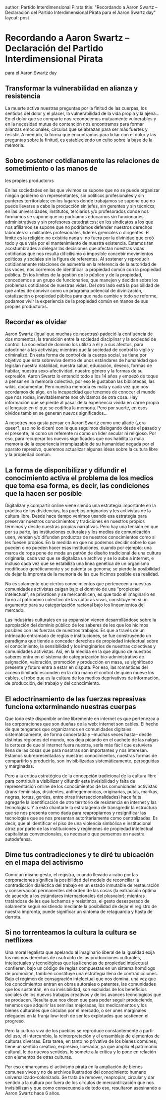 author: Partido Interdimensional Pirata
title: "Recordando a Aaron Swartz – Declaración del Partido Interdimensional Pirata para el Aaron Swartz day"
layout: post

# Recordando a Aaron Swartz – Declaración del Partido Interdimensional Pirata 
para el Aaron Swartz day
## Transformar la vulnerabilidad en alianza y resistencia

La muerte activa nuestras preguntas por la finitud de las cuerpas, los sentidos 
del dolor y el placer, la vulnerabilidad de la vida propia y la ajena… En el 
dolor que se comparte nos reconocemos mutuamente vulnerables y en la necesidad 
mutua de contención nos encontramos para formar alianzas emocionales, círculos 
que se abrazan para ser más fuertes y resistir. A menudo, la forma que 
encontramos para lidiar con el dolor y las preguntas sobre la finitud, es 
estableciendo un culto sobre la base de la memoria.
 
## Sobre sostener cotidianamente las relaciones de sometimiento o las manos de 
les propies productorxs

En las sociedades en las que vivimos se supone que no se puede organizar ningún 
gobierno sin representantes, sin políticxs profesionales y sin punteres 
territoriales; en los lugares donde trabajamos se supone que no puede llevarse a 
cabo la producción sin jefes, sin gerentes y sin técnicxs; en las universidades, 
institutos, terciarios y/o profesorados donde nos formamos se supone que no 
podríamos educarnos sin funcionaries administratives y sin profesores catedráticxs; 
en los sindicatos a los que nos afiliamos se supone que no podríamos defender 
nuestros derechos laborales sin militantes profesionales, líderes gremiales o 
dirigentes. El límite es la religión: no existiría nada si no fuera por la 
divinidad que creó todo y que vela por el mantenimiento de nuestra existencia.
Estamos tan acostumbrades a delegar las decisiones que afectan nuestras vidas 
cotidianas que nos resulta dificilísimo o imposible concebir movimientos políticos 
y sociales sin la figura de referentes. Al sostener y reproducir cotidianamente 
relaciones de asimetría en la referencia de la autoridad de las voces, nos corremos 
de identificar la propiedad común con la propiedad pública. En los límites de la 
gestión de lo público y de la propiedad, concedemos a un grupo de funcionaries, 
que manejen y decidan sobre los problemas cotidianos de nuestras vidas. Del otro 
lado está la posibilidad de que antes de convivir como un programa potencial de 
divinización, estatización o propiedad pública para que nada cambie y todo se 
reforme, podamos vivir la experiencia de la propiedad común en manos de sus 
propies productorxs.

## Recordar es olvidar

Aaron Swartz (igual que muchas de nosotras) padeció la confluencia de dos momentos, 
la transición entre la sociedad disciplinar y la sociedad de control. La sociedad 
de dominio los utilizó a él y a sus afectos, para adoctrinar a las activistas; 
mientras que la sociedad de control lo vigiló y criminalizó. En esta forma de 
control de la cuerpa social, se tiene por objetivo que ésta sobreviva dentro de 
unos estándares de humanidad que legislan nuestra natalidad, nuestra salud, 
educación, deseos, formas de habitar, nuestra sexo-afectividad, nuestro género y 
la formas de su expresión. Aaron Swartz lo entendió todo a los 14 años y empezó 
de toque a pensar en la memoria colectiva, por eso le gustaban las bibliotecas, 
las wikis, documentar. Pero nuestra memoria es mala y cada vez que nos acordamos de algo, en la incapacidad que tenemos de conocer el mundo que nos rodea, inevitablemente nos olvidamos de otra cosa. Hay información que se pierde al pasar de la experiencia vivida en carne propia al lenguaje en el que se codifica la memoria. Pero por suerte, en esos olvidos tambien se generan nuevos significados…

A nosotres nos gusta pensar en Aaron Swartz como une aliade (¿era queer?, eso no lo dicen) con le que seguimos dialogando desde el pasado y el presente, ni como un referente ni como un líder secular ni religioso. Por eso, para recuperar los nuevos significados que nos habilita la mala memoria de la experiencia irremplazable de su humanidad negada por el aparato represivo, queremos actualizar algunas ideas sobre la cultura libre y la propiedad común.
 
## La forma de disponibilizar y difundir el conocimiento activa el problema de los medios que toma esa forma, es decir, las condiciones que la hacen ser posible

Digitalizar y compartir online viene siendo una estrategia importante en la práctica de las disidencias, los pueblos originarios y les activistas de la cultura libre. Desde hace tiempo venimos usando esa estrategia para preservar nuestros conocimientos y tradiciones en nuestros propios términos y desde nuestras propias narrativas. Pero hay una tensión en que por su parte, las instituciones culturales y los medios de comunicación usen, vendan y/o difundan productos de nuestros conocimientos como si les fuesen propios. En la medida en que no podemos decidir sobre lo que pueden o no pueden hacer esas instituciones, cuando por ejemplo: una marca de ropa pone de moda un patrón de diseño tradicional de una cultura originaria, cada vez que se digitaliza un archivo y se lo sube a internet, e incluso cada vez que se estabiliza una línea genética de un organismo modificado genéticamente y se patenta su genoma; se pierde la posibilidad de dejar la impronta de la memoria de las que hicimos posible esa realidad.

No es solamente que ciertos conocimientos que pertenecen a nuestras comunidades activistas caigan bajo el dominio de una “propiedad intelectual”, se privaticen y se mercantilicen, es que todo el imaginario en torno al patrimonio colectivo de las culturas vivas, constituye en sí un argumento para su categorización racional bajo los lineamientos del mercado.

Las industrias culturales en su expansión vienen desarrollándose sobre la apropiación del dominio público de los saberes de les que los hicimos posibles con las fuerzas de nuestros trabajos. Es que a través de un intrincado entramado de reglas e instituciones, se fue construyendo un paradigma que tiende a conceder derechos de propiedad intelectual sobre el conocimiento, la sensibilidad y los imaginarios de nuestras colectivas y comunidades activistas. Así, en la medida en la que alguno de nuestros saberes entra en el sistema de categorización bio-administrativo de asignación, valoración, promoción y producción en masa, su significado presente y futuro entra a estar en disputa. Por eso, las románticas del acceso ilimitado esconden en la otra mano el control de quien mueve los cables, el robo que es la cultura de los medios deprivativos de información, de producción, del trabajo y del conocimiento. 
 
## El adoctrinamiento de las fuerzas represivas funciona exterminando nuestras cuerpas

Que todo esté disponible online libremente en internet es que pertenezca a las corporaciones que son dueñas de la web: internet son cables. El hecho de que tengamos que organizarnos en comunidades digitales sistemáticamente, de forma concertada y –muchas veces hasta– desde distintas regiones del mundo, nos deja picando en el cachete de las nalgas la certeza de que si internet fuera nuestra, sería más fácil que estuviera llena de las cosas que para nosotras son importantes y nos interesan. Estamos subrepresentadas y nuestros conocimientos, nuestras formas de compartirlo y producirlo, son invisibilizadas sistemáticamente, perseguidas y marginadas.

Pero a la crítica estratégica de la concepción tradicional de la cultura libre para contribuir a visibilizar y difundir esta invisibilidad y falta de representación online de los conocimientos de las comunidades activistas (trans-feministas, disidentes, antihegemónicas, originarias, putas, marikas, negras, tortas, gordes, entre otras interseccionalidades) hace falta agregarle la identificación de otro territorio de resistencia en internet y las tecnologías. Y a esto chantarle la estratagema de transgredir la estructura que se nos presenta como dada para reapropiarnos y resignificar las tecnologías que se nos presentan autoritariamente como centralizadas. Es decir, que al identificar el piso de una violencia simbólica e institucional atroz por parte de las instituciones y regímenes de propiedad intelectual capitalistas convencionales, es necesario que pensemos en nuestra autodefensa.

## Dime tus contradicciones y te diré tu ubicación en el mapa del activismo

Como un mismo gesto, el registro, cuando llevado a cabo por las corporaciones significa la posibilidad del modelo de reconciliar la contradicción dialéctica del trabajo en un estado inmutable de restauración y conservación permanentes del orden de las cosas (la extracción óptima de acuerdo a los estándares internacionales del plusvalor); mientras tratándose de les que luchamos y resistimos, el gesto desesperado de solamente seguir existiendo mediante la posibilidad de dejar el registro de nuestra impronta, puede significar un síntoma de retaguardia y hasta de derrota.

## Si no torrenteamos la cultura la cultura se netflixea 

Una moral legalista que apelando al imaginario liberal de la igualdad exija los mismos derechos de usufructo de las producciones culturales, intelectuales y tecnológicas que las licencias de propiedad intelectual confieren, bajo un código de reglas compuestas en un sistema homólogo de promoción, también constituye una estrategia llena de contradicciones. Bajo el régimen de consagración intelectual que nos domina, una vez que los conocimientos entran en obras autorales o patentes, las comunidades que los sustentan, en su invisibilidad, son excluidas de los beneficios sociales de los nuevos trabajos creativos y de los avances tecnológicos que se producen. Resulta que nos dicen que para poder seguir produciendo, tenemos que adquirir las semillas mejoradas, los medicamentos y los bienes culturales que circulan por el mercado, o ser unes marginales relegades en la franja low-tech de ser les explotades que sostienen el progreso.

Pero la cultura viva de los pueblos se reproduce constantemente a partir del uso, el intercambio, la reinterpretación y el ensamblaje de elementos de culturas diversas. Esta tarea, en tanto no privativa de los bienes comunes, tiene un sentido creativo, expresivo, liberador, ya que amplía el patrimonio cultural, le da nuevos sentidos, lo somete a la crítica y lo pone en relación con elementos de otras culturas.

Por eso enmarcamos el activismo pirata en la ampliación de bienes comunes vivos y no de archivos ilustrados del conocimiento humano universalizado-colonizado. Se trata de remover, reapropiar, circular y dar sentido a la cultura por fuera de los círculos de mercantilización que nos invisibilizan y que como consecuencia de todo eso, resultaron asesinando a Aaron Swartz hace 6 años.
